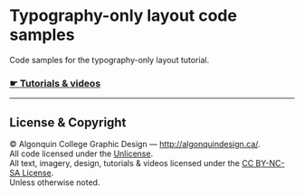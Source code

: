 # Typography-only layout code samples

Code samples for the typography-only layout tutorial.

### [☛ Tutorials & videos](http://learn-the-web.algonquindesign.ca/topics/typography-only-layout/)

---

## License & Copyright

© Algonquin College Graphic Design — <http://algonquindesign.ca/>.<br>
All code licensed under the [Unlicense](UNLICENSE).<br>
All text, imagery, design, tutorials & videos licensed under the [CC BY-NC-SA License](http://creativecommons.org/licenses/by-nc-sa/4.0/).<br>
Unless otherwise noted.
